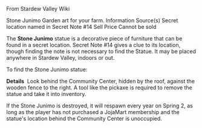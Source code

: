 From Stardew Valley Wiki

Stone Junimo Garden art for your farm. Information Source(s) Secret location named in Secret Note #14 Sell Price Cannot be sold

The **Stone Junimo** statue is a decorative piece of furniture that can be found in a secret location. Secret Note #14 gives a clue to its location, though finding the note is not necessary to find the Statue. It may be placed anywhere in Stardew Valley, indoors or out.

To find the Stone Junimo statue:

**Details**  Look behind the Community Center, hidden by the roof, against the wooden fence to the right. A tool like the pickaxe is required to remove the statue and take it into inventory.

If the Stone Junimo is destroyed, it will respawn every year on Spring 2, as long as the player has not purchased a JojaMart membership and the statue's location behind the Community Center is unoccupied.